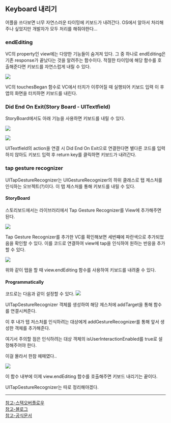 ## Keyboard 내리기

어플을 쓰다보면 너무 자연스러운 타이밍에 키보드가 내려간다.
OS에서 알아서 처리해주나 싶었지만 개발자가 모두 처리를 해줘야한다...


### endEditing
VC의 property인 view에는 다양한 기능들이 숨겨져 있다.
그 중 하나로 endEditing은 기존 response가 끝났다는 것을 알려주는 함수이다.
적절한 타이밍에 해당 함수를 호출해준다면 키보드를 자연스럽게 내릴 수 있다.

![](https://velog.velcdn.com/images/donotinto/post/94bfe298-5abd-41c7-b27a-b17d32ed11bd/image.png)

VC의 touchesBegan 함수로 VC에서 터치가 이루어질 때 실행되어 키보드 입력 이 후 앱의 화면을 터치하면 키보드를 내린다.


### Did End On Exit(Story Board - UITextfield)

StoryBoard에서도 아래 기능을 사용하면 키보드를 내릴 수 있다.

![](https://velog.velcdn.com/images/donotinto/post/435f2382-8794-4166-9ff2-9a54d0e11ece/image.png)

![](https://velog.velcdn.com/images/donotinto/post/7556cb9c-6d6d-434d-81e6-ce115269a10d/image.png)

UITextfield의 action을 연결 시 Did End On Exit으로 연결한다면 별다른 코드를 입력하지 않아도 키보드 입력 후 return key를 클릭하면 키보드가 내려간다.

### tap gesture recognizer

UITapGestureRecognizer는 UIGestureRecognizer의 하위 클래스로 탭 제스처를 인식하는 오브젝트(?)이다.
이 탭 제스처를 통해 키보드를 내릴 수 있다.

#### StoryBoard
스토리보드에서는 라이브러리에서 Tap Gesture Recognizer를 View에 추가해주면 된다.

![](https://velog.velcdn.com/images/donotinto/post/10c0d473-94be-4941-ac77-4f865a4ad28b/image.png)

Tap Gesture Recognizer를 추가한 VC를 확인해보면 세번쨰에 파란색으로 추가되었음을 확인할 수 있다.
이를 코드로 연결하여 view에 tap을 인식하여 원하는 반응을 추가할 수 있다.

![](https://velog.velcdn.com/images/donotinto/post/65baa869-9bfc-492b-9c9d-7a094b0230dc/image.png)

위와 같이 탭을 할 때 view.endEditing 함수를 사용하여 키보드를 내려줄 수 있다.

#### Programmatically

코드로는 다음과 같이 설정할 수 있다.
![](https://velog.velcdn.com/images/donotinto/post/e85f02e3-7fff-4d5c-9bcb-57351e3e50c1/image.png)

UITapGestureRecognizer 객체를 생성하여 해당 제스처에 addTarget을 통해 함수를 연결시켜준다.

이 후 내가 탭 저스처를 인식하려는 대상에게 addGestureRecognizer를 통해 앞서 생성한 객체를 추가해준다.

여기서 주의할 점은 인식하려는 대상 객체의 isUserInteractionEnabled를 true로 설정해주어야 한다.

이걸 몰라서 한참 헤매였다..

![](https://velog.velcdn.com/images/donotinto/post/75023b8a-5956-4155-8bf7-2507a59145ad/image.png)

이 함수 내부에 이제 view.endEditing 함수를 호출해주면 키보드 내리기는 끝이다.

UITapGestureRecognizer는 따로 정리해야겠다.

---
[참고-스택오버플로우](https://stackoverflow.com/questions/41772783/tap-gesture-recognizer-added-to-uilabel-not-working)   
[참고-블로그](https://bibi6666667.tistory.com/330)   
[참고-공식문서](https://developer.apple.com/documentation/uikit/uitapgesturerecognizer)